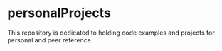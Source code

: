 # personalProjects

This repository is dedicated to holding code examples and projects for personal and peer reference.
